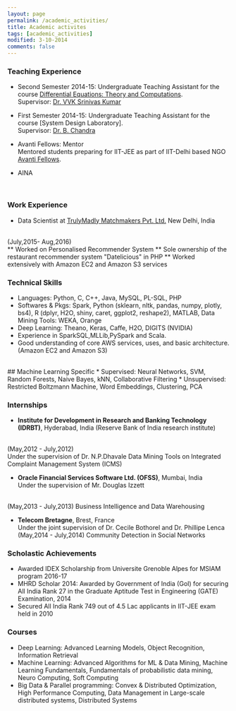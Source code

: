 ```yaml
---
layout: page
permalink: /academic_activities/
title: Academic activites
tags: [academic_activities]
modified: 3-10-2014
comments: false
---
```



### Teaching Experience

* Second Semester 2014-15: Undergraduate Teaching Assistant for the course [Differential Equations: Theory and Computations](http://web.iitd.ac.in/~vvksrini/Oldhomepage/). 
<br />Supervisor: [Dr. VVK Srinivas Kumar](web.iitd.ac.in/~vvksrini/)

* First Semester 2014-15: Undergraduate Teaching Assistant for the course [System Design Laboratory]. 
<br />Supervisor: [Dr. B. Chandra](http://maths.iitd.ac.in/people/faculty/bchandra.php#)

* Avanti Fellows: Mentor 
<br /> Mentored students preparing for IIT-JEE as part of IIT-Delhi based NGO [Avanti Fellows](http://avantifellows.org/).

* AINA 
<br /> 

### Work Experience

* Data Scientist at [TrulyMadly Matchmakers Pvt. Ltd.](http://trulymadly.com/)
New Delhi, India
<br />
(July,2015- Aug,2016)
<br />
** Worked on Personalised Recommender System
** Sole ownership of the restaurant recommender system "Datelicious" in PHP
** Worked extensively with Amazon EC2 and Amazon S3 services

### Technical Skills

* Languages: Python, C, C++, Java, MySQL, PL-SQL, PHP
* Softwares & Pkgs: Spark, Python (sklearn, nltk, pandas, numpy, plotly, bs4), R (dplyr,
H2O, shiny, caret, ggplot2, reshape2), MATLAB, Data Mining Tools: WEKA, Orange
* Deep Learning: Theano, Keras, Caffe, H2O, DIGITS (NVIDIA)
* Experience in SparkSQL,MLLib,PySpark and Scala.
* Good understanding of core AWS services, uses, and basic architecture. (Amazon EC2 and Amazon S3)

<br />
## Machine Learning Specific
* Supervised: Neural Networks, SVM, Random Forests, Naive Bayes, kNN, Collaborative Filtering
* Unsupervised: Restricted Boltzmann Machine, Word Embeddings, Clustering, PCA

### Internships

* <strong>Institute for Development in Research and Banking Technology (IDRBT)</strong>, Hyderabad, India 
(Reserve Bank of India research institute)
<br />
(May,2012 - July,2012)
<br />Under the supervision of Dr. N.P.Dhavale
Data Mining Tools on Integrated Complaint Management System (ICMS)

* <strong>Oracle Financial Services Software Ltd. (OFSS)</strong>, Mumbai, India
<br /> Under the supervision of Mr. Douglas Izzett 
<br />
(May,2013 - July,2013)
Business Intelligence and Data Warehousing

* <strong>Telecom Bretagne</strong>, Brest, France
<br /> Under the joint supervision of Dr. Cecile Bothorel and Dr. Phillipe Lenca
<br />(May,2014 - July,2014)
Community Detection in Social Networks

### Scholastic Achievements
* Awarded IDEX Scholarship from Universite Grenoble Alpes for MSIAM program 2016-17
* MHRD Scholar 2014: Awarded by Government of India (GoI) for securing All India
Rank 27 in the Graduate Aptitude Test in Engineering (GATE) Examination, 2014
* Secured All India Rank 749 out of 4.5 Lac applicants in IIT-JEE exam held in 2010

### Courses

* Deep Learning: Advanced Learning Models, Object Recognition, Information Retrieval 
* Machine Learning: Advanced Algorithms for ML & Data Mining, Machine Learning Fundamentals, Fundamentals of probabilistic data mining, Neuro Computing, Soft Computing 
* Big Data & Parallel programming: Convex & Distributed Optimization, High Performance Computing, Data Management in Large-scale distributed systems, Distributed Systems
